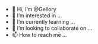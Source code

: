 - 👋 Hi, I’m @Gellory
- 👀 I’m interested in ...
- 🌱 I’m currently learning ...
- 💞️ I’m looking to collaborate on ...
- 📫 How to reach me ...

<!---
Gellory/Gellory is a ✨ special ✨ repository because its `README.md` (this file) appears on your GitHub profile.
You can click the Preview link to take a look at your changes.
--->
